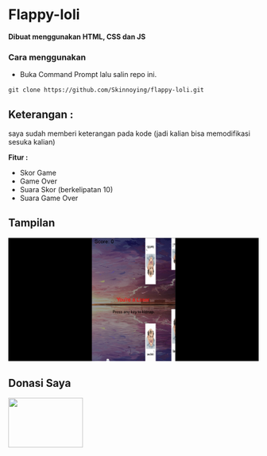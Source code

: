 # Flappy-loli

<b>Dibuat menggunakan HTML, CSS dan JS</b>

 <h3>Cara menggunakan</h3>

 - Buka Command Prompt lalu salin repo ini.
  ```
  git clone https://github.com/Skinnoying/flappy-loli.git
  ```

## Keterangan :

saya sudah memberi keterangan pada kode (jadi kalian bisa memodifikasi sesuka kalian)

<b>Fitur :</b>

- Skor Game
- Game Over
- Suara Skor (berkelipatan 10)
- Suara Game Over

## Tampilan

<img src="result.png">

## Donasi Saya

<a href="https://saweria.co/raiinime"><img src="https://encrypted-tbn0.gstatic.com/images?q=tbn:ANd9GcRSgKi7Mc1FoMIv29bNffen93Td9Cvw7pPqOA&s" width="150px" height="100px">


